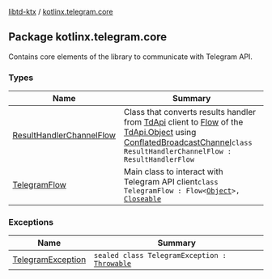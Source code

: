 [libtd-ktx](../index.md) / [kotlinx.telegram.core](./index.md)

## Package kotlinx.telegram.core

Contains core elements of the library to communicate with Telegram API.

### Types

| Name | Summary |
|---|---|
| [ResultHandlerChannelFlow](-result-handler-channel-flow/index.md) | Class that converts results handler from [TdApi](https://tdlibx.github.io/td/docs/org/drinkless/td/libcore/telegram/TdApi.html) client to [Flow](#) of the [TdApi.Object](https://tdlibx.github.io/td/docs/org/drinkless/td/libcore/telegram/TdApi/Object.html) using [ConflatedBroadcastChannel](#)`class ResultHandlerChannelFlow : ResultHandlerFlow` |
| [TelegramFlow](-telegram-flow/index.md) | Main class to interact with Telegram API client`class TelegramFlow : Flow<`[`Object`](https://tdlibx.github.io/td/docs/org/drinkless/td/libcore/telegram/TdApi/Object.html)`>, `[`Closeable`](https://docs.oracle.com/javase/6/docs/api/java/io/Closeable.html) |

### Exceptions

| Name | Summary |
|---|---|
| [TelegramException](-telegram-exception/index.md) | `sealed class TelegramException : `[`Throwable`](https://kotlinlang.org/api/latest/jvm/stdlib/kotlin/-throwable/index.html) |
